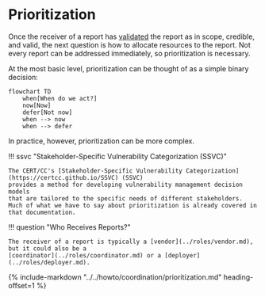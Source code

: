 # Prioritization

Once the receiver of a report has [validated](validation.md) the report
as in scope, credible, and valid, the next question is how to allocate resources to the report.
Not every report can be addressed immediately, so prioritization is necessary.

At the most basic level, prioritization can be thought of as a simple binary decision:

```mermaid
flowchart TD
    when[When do we act?]
    now[Now]
    defer[Not now]
    when --> now
    when --> defer
```

In practice, however, prioritization can be more complex.

!!! ssvc "Stakeholder-Specific Vulnerability Categorization (SSVC)"

    The CERT/CC's [Stakeholder-Specific Vulnerability Categorization](https://certcc.github.io/SSVC) (SSVC)
    provides a method for developing vulnerability management decision models
    that are tailored to the specific needs of different stakeholders.
    Much of what we have to say about prioritization is already covered in that documentation.

!!! question "Who Receives Reports?"

    The receiver of a report is typically a [vendor](../roles/vendor.md), but it could also be a
    [coordinator](../roles/coordinator.md) or a [deployer](../roles/deployer.md).

{% include-markdown "../../howto/coordination/prioritization.md" heading-offset=1 %}
